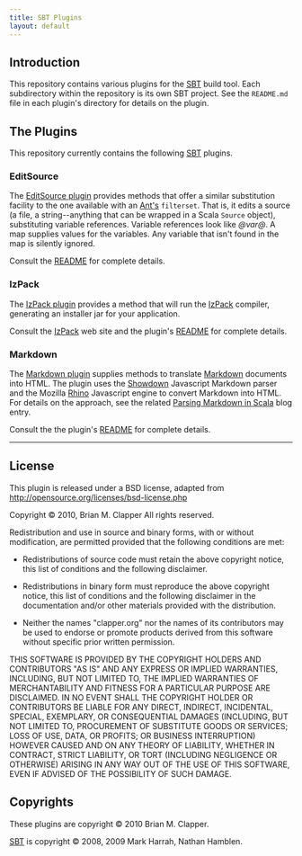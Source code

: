 ```yaml
---
title: SBT Plugins
layout: default
---
```


## Introduction

This repository contains various plugins for the [SBT][sbt] build tool. Each
subdirectory within the repository is its own SBT project. See the `README.md`
file in each plugin's directory for details on the plugin.

[sbt]: http://code.google.com/p/simple-build-tool/

## The Plugins

This repository currently contains the following [SBT][sbt] plugins.

### EditSource

The [EditSource plugin][editsource] provides methods that offer a similar
substitution facility to the one available with an [Ant's][ant]
`filterset`. That is, it edits a source (a file, a string--anything that
can be wrapped in a Scala `Source` object), substituting variable
references. Variable references look like _@var@_. A map supplies values
for the variables. Any variable that isn't found in the map is silently
ignored.

Consult the [README][editsource-readme] for complete details.

[ant]: http://ant.apache.org/
[editsource]: http://github.com/bmc/sbt-plugins/tree/master/editsource/
[editsource-readme]: http://github.com/bmc/sbt-plugins/tree/master/editsource/README.md

### IzPack

The [IzPack plugin][izpack-plugin] provides a method that will run the
[IzPack][izpack] compiler, generating an installer jar for your application.

Consult the [IzPack][izpack] web site and the plugin's [README][izpack-readme] 
for complete details.

[izpack-plugin]: http://github.com/bmc/sbt-plugins/tree/master/IzPack/
[izpack-readme]: http://github.com/bmc/sbt-plugins/tree/master/IzPack/README.md
[izpack]: http://izpack.org/

### Markdown

The [Markdown plugin][md-plugin] supplies methods to translate
[Markdown][markdown] documents into HTML. The plugin uses the
[Showdown][showdown] Javascript Markdown parser and the Mozilla
[Rhino][rhino] Javascript engine to convert Markdown into HTML. For details
on the approach, see the related [Parsing Markdown in Scala][markdown-blog]
blog entry.

Consult the the plugin's [README][md-readme] for complete details.

[md-plugin]: http://github.com/bmc/sbt-plugins/tree/master/markdown/
[md-readme]: http://github.com/bmc/sbt-plugins/tree/master/markdown/README.md
[markdown]: http://daringfireball.net/projects/markdown/
[showdown]: http://attacklab.net/showdown/
[rhino]: http://www.mozilla.org/rhino/
[markdown-blog]: http://brizzled.clapper.org/id/98

---

License
-------

This plugin is released under a BSD license, adapted from
<http://opensource.org/licenses/bsd-license.php>

Copyright &copy; 2010, Brian M. Clapper
All rights reserved.

Redistribution and use in source and binary forms, with or without
modification, are permitted provided that the following conditions are
met:

* Redistributions of source code must retain the above copyright notice,
  this list of conditions and the following disclaimer.

* Redistributions in binary form must reproduce the above copyright
  notice, this list of conditions and the following disclaimer in the
  documentation and/or other materials provided with the distribution.

* Neither the names "clapper.org" nor the names of its contributors may be
  used to endorse or promote products derived from this software without
  specific prior written permission.

THIS SOFTWARE IS PROVIDED BY THE COPYRIGHT HOLDERS AND CONTRIBUTORS "AS
IS" AND ANY EXPRESS OR IMPLIED WARRANTIES, INCLUDING, BUT NOT LIMITED TO,
THE IMPLIED WARRANTIES OF MERCHANTABILITY AND FITNESS FOR A PARTICULAR
PURPOSE ARE DISCLAIMED. IN NO EVENT SHALL THE COPYRIGHT HOLDER OR
CONTRIBUTORS BE LIABLE FOR ANY DIRECT, INDIRECT, INCIDENTAL, SPECIAL,
EXEMPLARY, OR CONSEQUENTIAL DAMAGES (INCLUDING, BUT NOT LIMITED TO,
PROCUREMENT OF SUBSTITUTE GOODS OR SERVICES; LOSS OF USE, DATA, OR
PROFITS; OR BUSINESS INTERRUPTION) HOWEVER CAUSED AND ON ANY THEORY OF
LIABILITY, WHETHER IN CONTRACT, STRICT LIABILITY, OR TORT (INCLUDING
NEGLIGENCE OR OTHERWISE) ARISING IN ANY WAY OUT OF THE USE OF THIS
SOFTWARE, EVEN IF ADVISED OF THE POSSIBILITY OF SUCH DAMAGE.

Copyrights
----------

These plugins are copyright &copy; 2010 Brian M. Clapper.

[SBT][sbt] is copyright &copy; 2008, 2009 Mark Harrah, Nathan Hamblen.
